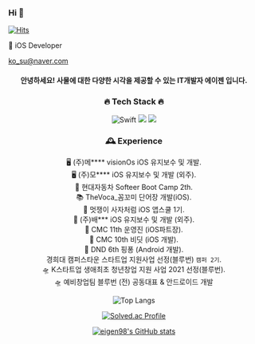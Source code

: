 ### Hi 👋

<!--
**eigen98/eigen98** is a ✨ _special_ ✨ repository because its `README.md` (this file) appears on your GitHub profile.

Here are some ideas to get you started:

- 🔭 I’m currently working on ...
- 🌱 I’m currently learning ...
- 👯 I’m looking to collaborate on ...
- 🤔 I’m looking for help with ...
- 💬 Ask me about ...
- 📫 How to reach me: ...
- 😄 Pronouns: ...
- ⚡ Fun fact: ...
-->
    
[![Hits](https://hits.seeyoufarm.com/api/count/incr/badge.svg?url=https%3A%2F%2Fgithub.com%2Feigen98&count_bg=%23747BE1&title_bg=%23555555&icon=&icon_color=%23E7E7E7&title=hits&edge_flat=false)](https://hits.seeyoufarm.com)

🌱 iOS Developer
<!--
### [개발일지 정리 블로그](https://eigen.tistory.com/)
-->

ko_su@naver.com

<div align="center"> <!-- 가운데 정렬 -->
    
#### 안녕하세요! 사물에 대한 다양한 시각을 제공할 수 있는 IT개발자 에이젠 입니다.

### 🔥 Tech Stack 🔥 
    
![Swift](https://img.shields.io/badge/SWIFT-F54A2A?style=for-the-badge&logo=swift&logoColor=white)
<img src="https://img.shields.io/badge/JAVA-007396?style=for-the-badge&logo=java&logoColor=white">
<img src="https://img.shields.io/badge/KOTLIN-7F52FF?style=for-the-badge&logo=kotlin&logoColor=white">
    
###  🕰️ Experience

🖥️ (주)메**** visionOs iOS 유지보수 및 개발.       
🖥️ (주)모**** iOS 유지보수 및 개발 (외주).       
󠁄    🚗 현대자동차 Softeer Boot Camp 2th.      
    📚 TheVoca_꼼꼬미 단어장 개발(iOS).      
    🦁 멋쟁이 사자처럼 iOS 앱스쿨 1기.            
    🐶 (주)배*** iOS 유지보수 및 개발 (외주).      
    🚀 CMC 11th 운영진 (iOS파트장).       
    🏅 CMC 10th 비딧 (iOS 개발).       
    🎯 DND 6th 핑퐁 (Android 개발).          
    경희대 캠퍼스타운 스타트업 지원사업 선정(블루번) `캠퍼 2기`.        
    🛸 K스타트업 생애최초 청년창업 지원 사업 2021 선정(블루번).      
    🛸 예비창업팀 블루번 (전) 공동대표 & 안드로이드 개발            
  
    
    
    
    
![Top Langs](https://github-readme-stats.vercel.app/api/top-langs/?username=eigen98&layout=compact&theme=tokyonight)

[![Solved.ac Profile](http://mazassumnida.wtf/api/v2/generate_badge?boj=trace96)](https://solved.ac/trace96/)
    

  [![eigen98's GitHub stats](https://github-readme-stats.vercel.app/api?username=eigen98&show_icons=true&theme=radical)](https://github.com/eigen98-readme-stats)
  
  
</div>


